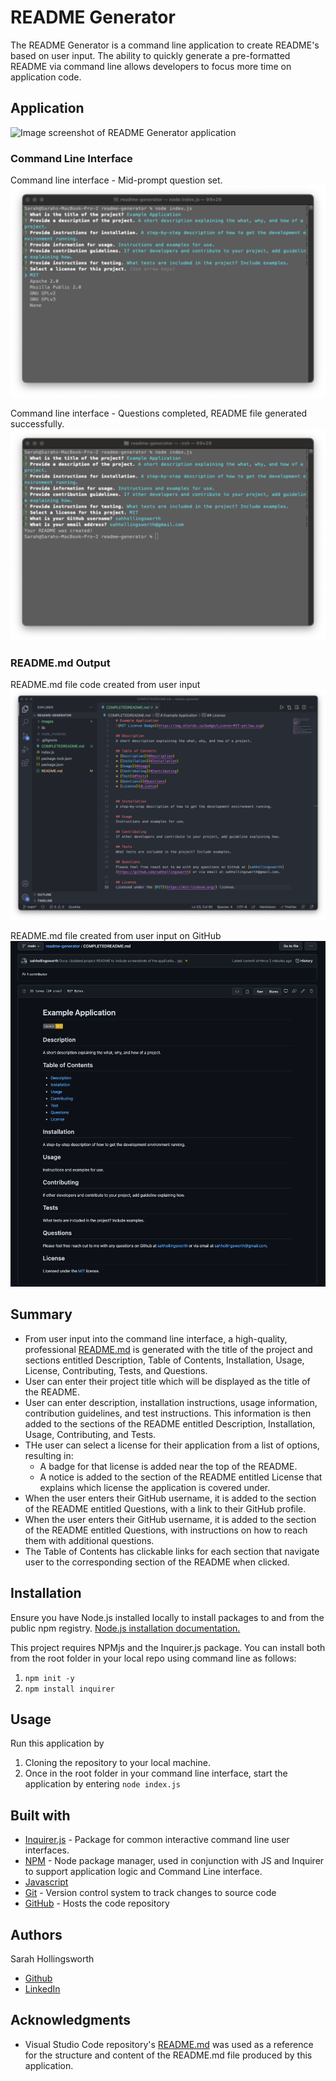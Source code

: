 # README Generator
The README Generator is a command line application to create README's based on user input. The ability to quickly generate a pre-formatted README via command line allows developers to focus more time on application code.

## Application
![Image screenshot of README Generator application](tbd)

### Command Line Interface
Command line interface - Mid-prompt question set.
![Image UI command line during user input](./images/command-line-ui-running_readme.png)

Command line interface - Questions completed, README file generated successfully.
![Image UI command line user input complete](./images/command-line-ui-complete_readme.png)

### README.md Output
README.md file code created from user input
![Image COMPLETEDREADME.md generated by application](./images/generated-readme-file_readme.png)

README.md file created from user input on GitHub
![Image COMPLETEDREADME.md generated by application](./images/generated-readme-viewer_readme.png)


## Summary
* From user input into the command line interface, a high-quality, professional [README.md](http://readme.md/) is generated with the title of the project and sections entitled Description, Table of Contents, Installation, Usage, License, Contributing, Tests, and Questions.
* User can enter their project title which will be displayed as the title of the README.
* User can enter description, installation instructions, usage information, contribution guidelines, and test instructions. This information is then added to the sections of the README entitled Description, Installation, Usage, Contributing, and Tests.
* THe user can select a license for their application from a list of options, resulting in:
  * A badge for that license is added near the top of the README.
  * A notice is added to the section of the README entitled License that explains which license the application is covered under.
* When the user enters their GitHub username, it is added to the section of the README entitled Questions, with a link to their GitHub profile.
* When the user enters their GitHub username, it is added to the section of the README entitled Questions, with instructions on how to reach them with additional questions.
* The Table of Contents has clickable links for each section that navigate user to the corresponding section of the README when clicked.

## Installation
Ensure you have Node.js installed locally to install packages to and from the public npm registry. [Node.js installation documentation.](https://docs.npmjs.com/downloading-and-installing-node-js-and-npm)

This project requires NPMjs and the Inquirer.js package. You can install both from the root folder in your local repo using command line as follows:
1. `npm init -y`
2. `npm install inquirer`

## Usage
Run this application by
1. Cloning the repository to your local machine.
2. Once in the root folder in your command line interface, start the application by entering `node index.js`

## Built with
* [Inquirer.js](https://www.npmjs.com/package/inquirer) - Package for common interactive command line user interfaces. 
* [NPM](https://www.npmjs.com/) - Node package manager, used in conjunction with JS and Inquirer to support application logic and Command Line interface.
* [Javascript](https://developer.mozilla.org/en-US/docs/Web/javascript)
* [Git](https://git-scm.com/doc) - Version control system to track changes to source code
* [GitHub](https://docs.github.com/en) - Hosts the code repository

## Authors
Sarah Hollingsworth
* [Github](https://github.com/sahhollingsworth)
* [LinkedIn](https://www.linkedin.com/in/sarahhollingsworth/)

## Acknowledgments
* Visual Studio Code repository's [README.md](https://github.com/microsoft/vscode) was used as a reference for the structure and content of the README.md file produced by this application.